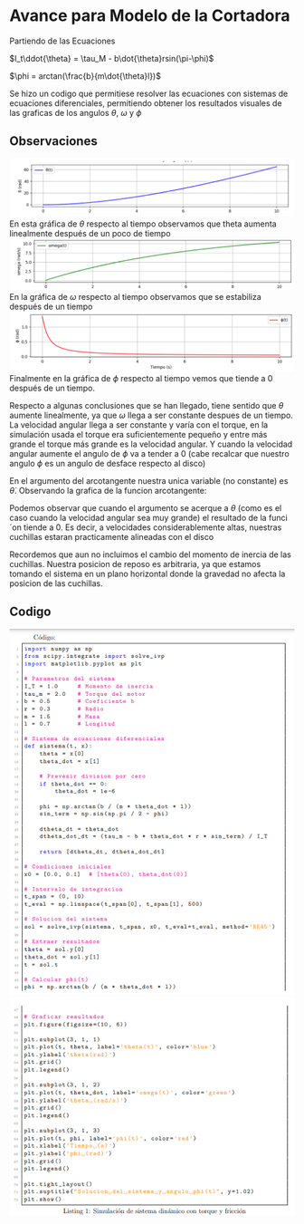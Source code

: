 # Avance para Modelo de la Cortadora
Partiendo de las Ecuaciones

$I_t\ddot{\theta} = \tau_M - b\dot{\theta}rsin(\pi-\phi)$

$\phi = arctan(\frac{b}{m\dot{\theta}l})$

Se hizo un codigo que permitiese resolver las ecuaciones con sistemas de ecuaciones diferenciales, permitiendo obtener los resultados visuales de las graficas de
los angulos $\theta$, $\omega$ y $\phi$

## Observaciones
![texto](https://github.com/Vizuet775/Reto-determin-sticos/blob/main/Bitacora/Fotos/imagen_2025-05-23_114417592.png)
En esta gráfica de $\theta$ respecto al tiempo observamos que theta aumenta linealmente después de un poco de tiempo
![texto](https://github.com/Vizuet775/Reto-determin-sticos/blob/main/Bitacora/Fotos/imagen_2025-05-23_114439110.png)
En la gráfica de $\omega$ respecto al tiempo observamos que se estabiliza después de un tiempo
![texto](https://github.com/Vizuet775/Reto-determin-sticos/blob/main/Bitacora/Fotos/imagen_2025-05-23_114459454.png)
Finalmente en la gráfica de $\phi$ respecto al tiempo vemos que tiende a 0 después de un tiempo.

Respecto a algunas conclusiones que se han llegado, tiene sentido que $\theta$ aumente linealmente, ya que $\omega$ llega a ser constante despues de un tiempo. 
La velocidad angular llega a ser constante y varía con el torque, en la simulación usada el torque era suficientemente pequeño y entre más grande el torque más grande es la velocidad angular. Y cuando la velocidad angular aumente el angulo de $\phi$ va a tender a 0 (cabe recalcar que nuestro angulo $\phi$ es un angulo de desface respecto al disco) 

En el argumento del arcotangente nuestra unica variable (no constante) es $\dot{\theta}$. Observando la
grafica de la funcion arcotangente:

Podemos observar que cuando el argumento se acerque a $\theta$ (como es el caso cuando la
velocidad angular sea muy grande) el resultado de la funci´on tiende a 0. Es decir, a velocidades considerablemente altas, nuestras cuchillas estaran practicamente alineadas con el disco

Recordemos que aun no incluimos el cambio del momento de inercia de las cuchillas.
Nuestra posicion de reposo es arbitraria, ya que estamos tomando el sistema en un plano
horizontal donde la gravedad no afecta la posicion de las cuchillas.

## Codigo
![texto](https://github.com/Vizuet775/Reto-determin-sticos/blob/main/Bitacora/Fotos/imagen_2025-05-23_115128351.png)
![texto](https://github.com/Vizuet775/Reto-determin-sticos/blob/main/Bitacora/imagen_2025-05-23_114939745.png)
